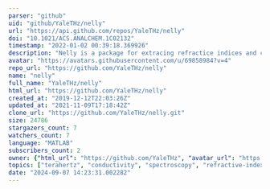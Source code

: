 ```yaml
---
parser: "github"
uid: "github/YaleTHz/nelly"
url: "https://api.github.com/repos/YaleTHz/nelly"
doi: "10.1021/ACS.ANALCHEM.1C02132"
timestamp: "2022-01-02 00:39:18.369926"
description: "Nelly is a package for extracing refractice indices and conductivities from time-domain terahertz spectroscopy data"
avatar: "https://avatars.githubusercontent.com/u/69858984?v=4"
repo_url: "https://github.com/YaleTHz/nelly"
name: "nelly"
full_name: "YaleTHz/nelly"
html_url: "https://github.com/YaleTHz/nelly"
created_at: "2019-12-12T22:03:26Z"
updated_at: "2021-11-09T17:18:42Z"
clone_url: "https://github.com/YaleTHz/nelly.git"
size: 24786
stargazers_count: 7
watchers_count: 7
language: "MATLAB"
subscribers_count: 2
owner: {"html_url": "https://github.com/YaleTHz", "avatar_url": "https://avatars.githubusercontent.com/u/69858984?v=4", "login": "YaleTHz", "type": "User"}
topics: ["terahertz", "conductivity", "spectroscopy", "refractive-index"]
date: "2024-09-07 14:23:31.002282"
---
```

